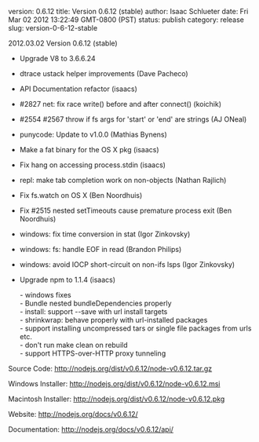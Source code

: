 version: 0.6.12
title: Version 0.6.12 (stable)
author: Isaac Schlueter
date: Fri Mar 02 2012 13:22:49 GMT-0800 (PST)
status: publish
category: release
slug: version-0-6-12-stable

<p>2012.03.02 Version 0.6.12 (stable)

</p>
<ul>
<li><p>Upgrade V8 to 3.6.6.24</p>
</li>
<li><p>dtrace ustack helper improvements (Dave Pacheco)</p>
</li>
<li><p>API Documentation refactor (isaacs)</p>
</li>
<li><p>#2827 net: fix race write() before and after connect() (koichik)</p>
</li>
<li><p>#2554 #2567 throw if fs args for &#39;start&#39; or &#39;end&#39; are strings (AJ ONeal)</p>
</li>
<li><p>punycode: Update to v1.0.0 (Mathias Bynens)</p>
</li>
<li><p>Make a fat binary for the OS X pkg (isaacs)</p>
</li>
<li><p>Fix hang on accessing process.stdin (isaacs)</p>
</li>
<li><p>repl: make tab completion work on non-objects (Nathan Rajlich)</p>
</li>
<li><p>Fix fs.watch on OS X (Ben Noordhuis)</p>
</li>
<li><p>Fix #2515 nested setTimeouts cause premature process exit (Ben Noordhuis)</p>
</li>
<li><p>windows: fix time conversion in stat (Igor Zinkovsky)</p>
</li>
<li><p>windows: fs: handle EOF in read (Brandon Philips)</p>
</li>
<li><p>windows: avoid IOCP short-circuit on non-ifs lsps (Igor Zinkovsky)</p>
</li>
<li><p>Upgrade npm to 1.1.4 (isaacs)</p>
<p>
- windows fixes<br>
- Bundle nested bundleDependencies properly<br>
- install: support --save with url install targets<br>
- shrinkwrap: behave properly with url-installed packages<br>
- support installing uncompressed tars or single file packages from urls etc.<br>
- don&#39;t run make clean on rebuild<br>
- support HTTPS-over-HTTP proxy tunneling<br>
</p>
</li>
</ul>
<p>Source Code: <a href="http://nodejs.org/dist/v0.6.12/node-v0.6.12.tar.gz">http://nodejs.org/dist/v0.6.12/node-v0.6.12.tar.gz</a>

</p>
<p>Windows Installer: <a href="http://nodejs.org/dist/v0.6.12/node-v0.6.12.msi">http://nodejs.org/dist/v0.6.12/node-v0.6.12.msi</a>

</p>
<p>Macintosh Installer: <a href="http://nodejs.org/dist/v0.6.12/node-v0.6.12.pkg">http://nodejs.org/dist/v0.6.12/node-v0.6.12.pkg</a>

</p>
<p>Website: <a href="http://nodejs.org/docs/v0.6.12/">http://nodejs.org/docs/v0.6.12/</a>

</p>
<p>Documentation: <a href="http://nodejs.org/docs/v0.6.12/api/">http://nodejs.org/docs/v0.6.12/api/</a>
</p>

